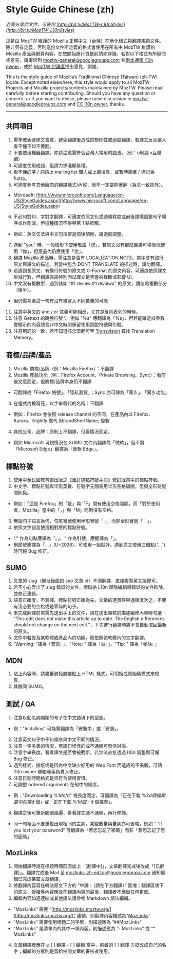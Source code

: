 # Style Guide Chinese (zh)

*若需分享此文件，可使用 [http://bit.ly/MozTW-L10nStyles](http://bit.ly/MozTW-L10nStyles)*

這是由 MozTW 維護的 Mozilla 正體中文（台灣）在地化樣式與翻譯規範文件。除非另有定義，否則這份文件所定義的格式會使用在所有由 MozTW 維護的 Mozilla 產品與網頁內容，在您開始進行貢獻前請先詳讀。若對以下格式有所疑問或意見，請寄信到 [moztw-general@googlegroups.com](moztw-general@googlegroups.com) 並[副本通知 l10n owner](https://moztw.org/about/)，或於 [MozTW 討論區](https://forum.moztw.org/viewforum.php?f=4)提出意見，謝謝。

This is the style guide of Mozilla’s Traditional Chinese (Taiwan) [zh-TW] locale. Except noted elsewhere, this style would apply to all MozTW Projects and Mozilla projects/contents maintained by MozTW. Please read carefully before starting contributing. Should you have any question or concern, or if you want to revise, please raise discussion in [moztw-general@googlegroups.com](moztw-general@googlegroups.com) and [CC l10n owner](https://moztw.org/about/), thanks.

-----

## 共同項目

1. 需準確表達原文含意，避免翻譯後造成的模糊性或過度翻譯，若譯文反而讓人看不懂不如不要翻。
2. 不要使用機器翻譯。亦請注意需符合台灣人常用的語法。（例：o網路 x互聯網）
3. 可適度使用成語，但請力求淺顯易懂。
4. 看不懂的字 / 詞請上 mailing list 問人或上網搜尋，或暫時擱著 / 標記為 fuzzy。
5. 可適度參考其他廠商的翻譯樣式/內容，但不一定要照著翻（為求一致除外）。
  * Microsoft: [http://www.microsoft.com/Language/en-US/StyleGuides.aspx](http://www.microsoft.com/Language/en-US/StyleGuides.aspx)
6. 不必句對句、字對字翻譯，可適度依照文化或通順程度或前後語境調整句子順序或作刪減，但這種情況不得與第 1 點牴觸。
  * 例如：英文句法與中文句法常是前後顛倒，請適度調整。
7. 遇到 "you" 時，一般情形下使用敬語「您」。若原文沒有那麼嚴肅可視情況使用「你」，但產品內仍應使用「您」。
8. 翻譯 Mozilla 產品時，需注意是否有 LOCALIZATION NOTE。當中會有該行原文與譯文的描述。若當中包含 DONT_TRANSLATE 的描述時，請勿翻譯。
9. 若遇到長原文、有換行符號的原文或 C-Format 的原文內容，可適度依照譯文增減行數，但翻譯完需特別測試譯文是否會被截斷或影響 UI。
10. 中文沒有複數型，遇到諸如 "#1 review;#1 reviews" 的原文，請忽略複數部分（後半）。
  * 但仍需考慮這一句有沒有被塞入不同數量的可能
11. 注意中英文的 and / or 意義可能相反，尤其是反向表列的時候。
12. 注意 Gettext 的跳脫符號 \，例如 \"%s\" 應翻譯為「%s」，但若能確定該參數會顯示的內容語言非中文時則保留使用跳脫符號與引號。
13. 注意用詞的一致，若不知道該怎麼翻可至 [Transvision](https://transvision.mozfr.org/) 尋找 Translation Memory。

## 商標/品牌/產品

1. Mozilla 商標/品牌（例：Mozilla Firefox）：不翻譯
2. Mozilla 產品功能（例：Firefox Account、Private Browsing、Sync）：看前後文意而定，但商標/品牌本身仍不翻譯
  * 可翻譯成「Firefox 帳號」、「隱私瀏覽」；Sync 亦可譯為「同步」、「同步功能」
3. 在程式內被寫死，以字串替代的名稱：不翻譯
  * 例如：Firefox 會依照 release channel 的不同，在產品內以 Firefox、Aurora、Nightly 取代 &brandShortName; 變數
4. 其他公司、品牌：原則上不翻譯，但看情況而定。
  * 例如 Microsoft 可視情況在 SUMO 文件內翻譯為「微軟」，但不將「Microsoft Edge」翻譯為「微軟 Edge」。

## 標點符號

1. 使用中華民國教育部出版之[《重訂標點符號手冊》修訂版](http://language.moe.gov.tw/001/Upload/FILES/SITE_CONTENT/M0001/HAU/haushou.htm)當中的標點符號。
2. 中文字、標點符號與半形英數、符號字元間需用半形空格隔開，但與全形符號間則免。
  * 例如：「這是 Firefox」的「是」與「F」間有使用空格隔開，而「對於使用者，Mozilla」當中的「，」與「M」間則沒有空格。
3. 無論句子語言為何，句尾冒號使用半形冒號「:」，而非全形冒號「：」。
4. 依照文字語言使用相對應的標點符號。
  * "." 作為句點應譯為「。」、" 作為引號，應翻譯為「」。
  * 刪節號應譯為「…」(U+2026)，可使用一組就好。遇到原文使用三個點(“...”) 時可報 Bug 修正。

## SUMO

1. 文章的 slug（網址後面的 seo 文章 id）不須翻譯，直接複製英文版即可。
2. 若不小心弄出了 slug 錯誤的文件，請聯絡 L10n 團隊編輯將錯誤的文件砍除，並修正連結。
3. 語意正確度、不漏譯、標點符號正確為先，文章的連貫性與通順度次之。不要有沒必要的空格或是零碎的句子。
4. 未完成翻譯前若需先送出手上的文件，請在送出審核前描述編修內容時勾選 "This edit does not make this article up to date. The English differences should not change on the next edit."，下次進行翻譯時將不會自動取回最新的原文。
5. 文件中若提及某軟體或產品內的功能，應依照該軟體內的文字翻譯。
6. “Warning: ”譯為「警告: 」、"Note: " 譯為「註: 」、"Tip: " 譯為「秘訣: 」

## MDN

1. 貼上內容時，請盡量避免直接貼上 HTML 樣式，可切換成原始碼模式來檢查。
2. 其餘同 SUMO。

## 測試 / QA

1. 注意以動名詞開頭的句子在中文語境下的型態。
  * 例："Installing" 可能需翻譯為「安裝中」或「安裝」。
2. 注意英文句子中子句順序與中文不同的情況。
3. 注意一字多義的情況，若語句怪怪的或不通順可發信討論。
4. 注意字串長度，看看譯文是否會被截斷。若無法直接透過 l10n 調整則可報 Bug 修正。
5. 遇到樣式、排版或是因為中文缺少好用的 Web Font 而造成的不美觀，可請 l10n owner 聯絡專案負責人修正。
6. 注意日期時間格式是否符合使用習慣。
7. 可調整 ordered arguments 在句中的順序。
  * 例："Downloading %1$d of %2$d" 視長度而定，可翻譯為「正在下載 %2$d 個檔案當中的第 %1$d 個」或「正在下載 %1$d 個／%2$d 個檔案」。
8. 翻譯之後可重新閱讀幾遍，看看譯文通不通順，再行修飾。
  * 同一句裡面不要重複出現相同的主詞，某些數量與量詞亦可省略，例如：”If you lost your password” 可翻譯為「若您忘記了密碼」而非「若您忘記了您的密碼」

## MozLinks

1. 開始翻譯時請在標題時間前面加上「[翻譯中]」，文章翻譯完成後改成「[已翻譯]」。翻譯完成後 Mail 至 [mozlinks-zh-editor@googlegroups.com](mozlinks-zh-editor@googlegroups.com) 通知編輯已完成某篇文章翻譯。
2. 將翻譯內容寫在轉貼原文下方的 ”中譯：（請在下方翻譯）” 區塊；翻譯區塊下的原文、授權等內容應放在翻譯內容的最後，翻譯者不應做任何更改。
3. 編輯內容如遇連結或其他語法請參考 Markdown 語法編輯。
  * ”MozLinks” 需要 “[http://mozlinks.moztw.org/](http://mozlinks.moztw.org/)” 連結，則翻譯內容描述為”[MozLinks](http://mozlinks.moztw.org/)”
  * ”MozLinks” 需要使用標題二的字型，則描述應為 ”##MozLinks”
  * “MozLinks” 是清單內的其中一項內容，則描述應為 ”- MozLinks” 或 “* MozLinks”
4. 文章翻譯者應在 φ [  ] 翻譯 - [   ] 編輯 當中，前者的 [ ] 翻譯 方框改成自己的名字；編輯的方框則是留給校閱文章的審核者使用。
